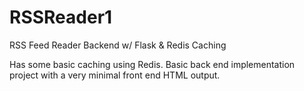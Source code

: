 # RSSReader1
RSS Feed Reader Backend w/ Flask & Redis Caching

Has some basic caching using Redis.
Basic back end implementation project with a very minimal front end HTML output.
